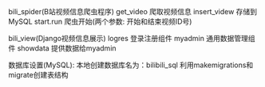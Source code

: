 


bili_spider(B站视频信息爬虫程序)
        get_video 爬取视频信息
        insert_videw 存储到MySQL
        start.run 爬虫开始(两个参数: 开始和结束视频ID号)
  
bili_view(Django视频信息展示)
        logres 登录注册组件
        myadmin 通用数据管理组件
        showdata 提供数据给myadmin
        
数据库设置(MySQL):
        本地创建数据库名为：bilibili_sql
        利用makemigrations和migrate创建表结构
        
